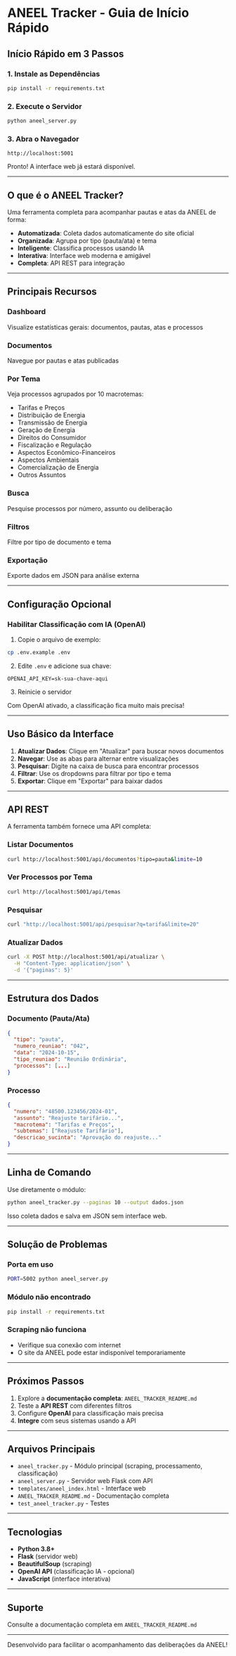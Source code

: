 # ANEEL Tracker - Guia de Início Rápido

## Início Rápido em 3 Passos

### 1. Instale as Dependências

```bash
pip install -r requirements.txt
```

### 2. Execute o Servidor

```bash
python aneel_server.py
```

### 3. Abra o Navegador

```
http://localhost:5001
```

Pronto! A interface web já estará disponível.

---

## O que é o ANEEL Tracker?

Uma ferramenta completa para acompanhar pautas e atas da ANEEL de forma:

- **Automatizada**: Coleta dados automaticamente do site oficial
- **Organizada**: Agrupa por tipo (pauta/ata) e tema
- **Inteligente**: Classifica processos usando IA
- **Interativa**: Interface web moderna e amigável
- **Completa**: API REST para integração

---

## Principais Recursos

### Dashboard
Visualize estatísticas gerais: documentos, pautas, atas e processos

### Documentos
Navegue por pautas e atas publicadas

### Por Tema
Veja processos agrupados por 10 macrotemas:
- Tarifas e Preços
- Distribuição de Energia
- Transmissão de Energia
- Geração de Energia
- Direitos do Consumidor
- Fiscalização e Regulação
- Aspectos Econômico-Financeiros
- Aspectos Ambientais
- Comercialização de Energia
- Outros Assuntos

### Busca
Pesquise processos por número, assunto ou deliberação

### Filtros
Filtre por tipo de documento e tema

### Exportação
Exporte dados em JSON para análise externa

---

## Configuração Opcional

### Habilitar Classificação com IA (OpenAI)

1. Copie o arquivo de exemplo:
```bash
cp .env.example .env
```

2. Edite `.env` e adicione sua chave:
```env
OPENAI_API_KEY=sk-sua-chave-aqui
```

3. Reinicie o servidor

Com OpenAI ativado, a classificação fica muito mais precisa!

---

## Uso Básico da Interface

1. **Atualizar Dados**: Clique em "Atualizar" para buscar novos documentos
2. **Navegar**: Use as abas para alternar entre visualizações
3. **Pesquisar**: Digite na caixa de busca para encontrar processos
4. **Filtrar**: Use os dropdowns para filtrar por tipo e tema
5. **Exportar**: Clique em "Exportar" para baixar dados

---

## API REST

A ferramenta também fornece uma API completa:

### Listar Documentos
```bash
curl http://localhost:5001/api/documentos?tipo=pauta&limite=10
```

### Ver Processos por Tema
```bash
curl http://localhost:5001/api/temas
```

### Pesquisar
```bash
curl "http://localhost:5001/api/pesquisar?q=tarifa&limite=20"
```

### Atualizar Dados
```bash
curl -X POST http://localhost:5001/api/atualizar \
  -H "Content-Type: application/json" \
  -d '{"paginas": 5}'
```

---

## Estrutura dos Dados

### Documento (Pauta/Ata)
```json
{
  "tipo": "pauta",
  "numero_reuniao": "042",
  "data": "2024-10-15",
  "tipo_reuniao": "Reunião Ordinária",
  "processos": [...]
}
```

### Processo
```json
{
  "numero": "48500.123456/2024-01",
  "assunto": "Reajuste tarifário...",
  "macrotema": "Tarifas e Preços",
  "subtemas": ["Reajuste Tarifário"],
  "descricao_sucinta": "Aprovação do reajuste..."
}
```

---

## Linha de Comando

Use diretamente o módulo:

```bash
python aneel_tracker.py --paginas 10 --output dados.json
```

Isso coleta dados e salva em JSON sem interface web.

---

## Solução de Problemas

### Porta em uso
```bash
PORT=5002 python aneel_server.py
```

### Módulo não encontrado
```bash
pip install -r requirements.txt
```

### Scraping não funciona
- Verifique sua conexão com internet
- O site da ANEEL pode estar indisponível temporariamente

---

## Próximos Passos

1. Explore a **documentação completa**: `ANEEL_TRACKER_README.md`
2. Teste a **API REST** com diferentes filtros
3. Configure **OpenAI** para classificação mais precisa
4. **Integre** com seus sistemas usando a API

---

## Arquivos Principais

- `aneel_tracker.py` - Módulo principal (scraping, processamento, classificação)
- `aneel_server.py` - Servidor web Flask com API
- `templates/aneel_index.html` - Interface web
- `ANEEL_TRACKER_README.md` - Documentação completa
- `test_aneel_tracker.py` - Testes

---

## Tecnologias

- **Python 3.8+**
- **Flask** (servidor web)
- **BeautifulSoup** (scraping)
- **OpenAI API** (classificação IA - opcional)
- **JavaScript** (interface interativa)

---

## Suporte

Consulte a documentação completa em `ANEEL_TRACKER_README.md`

---

Desenvolvido para facilitar o acompanhamento das deliberações da ANEEL!
